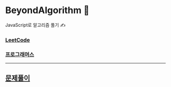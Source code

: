 # BeyondAlgorithm 🚀

JavaScript로 알고리즘 풀기 ✍️

### [LeetCode](https://leetcode.com/explore/)

### [프로그래머스](https://programmers.co.kr/learn/challenges?tab=all_challenges)

---

## [문제풀이](https://velog.io/@kyoung-jnn/series/%EC%95%8C%EA%B3%A0%EB%A6%AC%EC%A6%98-Algorithm)
